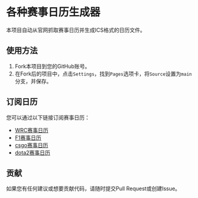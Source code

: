 # 各种赛事日历生成器

本项目自动从官网抓取赛事日历并生成ICS格式的日历文件。

## 使用方法

1. Fork本项目到您的GitHub账号。
2. 在Fork后的项目中，点击`Settings`，找到`Pages`选项卡，将`Source`设置为`main`分支，并保存。
## 订阅日历

您可以通过以下链接订阅赛事日历：
- [WRC赛事日历](https://Miku196.github.io/a-ics/release/wrc/wrc_calendar.ics)
- [F1赛事日历](https://Miku196.github.io/a-ics/release/f1/f1.ics)
- [csgo赛事日历](https://Miku196.github.io/a-ics/release/csgo/csgo.ics)
- [dota2赛事日历](https://Miku196.github.io/a-ics/release/dota2/dota2.ics)

## 贡献

如果您有任何建议或想要贡献代码，请随时提交Pull Request或创建Issue。

